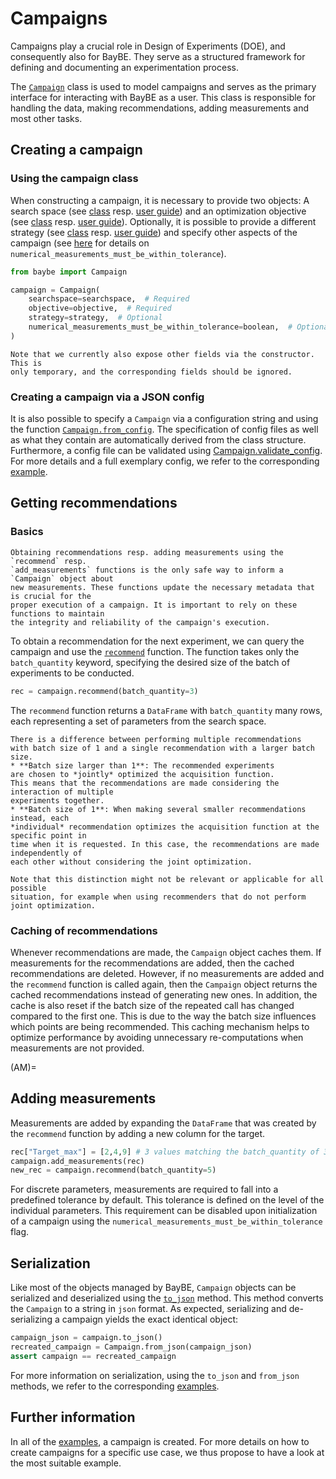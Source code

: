 # Campaigns

Campaigns play a crucial role in Design of Experiments (DOE), and consequently also for BayBE.
They serve as a structured framework for defining and documenting an experimentation
process.

The [`Campaign`](baybe.campaign.Campaign) class is used to model campaigns and 
serves as the primary interface for interacting with BayBE as a user. This class is
responsible for handling the data, making recommendations, adding measurements and
most other tasks.

## Creating a campaign

### Using the campaign class

When constructing a campaign, it is necessary to provide two objects:
A search space (see [class](baybe.searchspace.core.SearchSpace) resp. [user guide](./searchspace))
and an optimization objective (see [class](baybe.objective.Objective) resp. [user guide](./objective)).
Optionally, it is possible to provide a different strategy
(see [class](baybe.strategies.base.Strategy) resp. [user guide](./strategy)) and specify
other aspects of the campaign (see [here](#AM) for details on
`numerical_measurements_must_be_within_tolerance`).


~~~python
from baybe import Campaign

campaign = Campaign(
    searchspace=searchspace,  # Required
    objective=objective,  # Required
    strategy=strategy,  # Optional
    numerical_measurements_must_be_within_tolerance=boolean,  # Optional
)
~~~

```{attention}
Note that we currently also expose other fields via the constructor. This is
only temporary, and the corresponding fields should be ignored.
```

### Creating a campaign via a JSON config

It is also possible to specify a `Campaign` via a configuration string and using the
function [`Campaign.from_config`](baybe.campaign.Campaign.from_config).
The specification of config files as well as what they contain are automatically
derived from the class structure.
Furthermore, a config file can be validated using 
[Campaign.validate_config](baybe.campaign.Campaign.validate_config).
For more details and a full exemplary config, we refer to the corresponding
[example](./../../examples/Serialization/create_from_config).

## Getting recommendations

### Basics

```{attention}
Obtaining recommendations resp. adding measurements using the `recommend` resp.
`add_measurements` functions is the only safe way to inform a `Campaign` object about
new measurements. These functions update the necessary metadata that is crucial for the
proper execution of a campaign. It is important to rely on these functions to maintain
the integrity and reliability of the campaign's execution.
```

To obtain a recommendation for the next experiment, we can query the campaign and use
the [`recommend`](baybe.campaign.Campaign.recommend) function. The function takes only
the `batch_quantity` keyword, specifying the desired size of
the batch of experiments to be conducted.

~~~python
rec = campaign.recommend(batch_quantity=3)
~~~

The `recommend` function returns a `DataFrame` with `batch_quantity` many rows, each 
representing a set of parameters from the search space.

```{important}
There is a difference between performing multiple recommendations
with batch size of 1 and a single recommendation with a larger batch size.
* **Batch size larger than 1**: The recommended experiments
are chosen to *jointly* optimized the acquisition function.
This means that the recommendations are made considering the interaction of multiple
experiments together.
* **Batch size of 1**: When making several smaller recommendations instead, each
*individual* recommendation optimizes the acquisition function at the specific point in 
time when it is requested. In this case, the recommendations are made independently of
each other without considering the joint optimization.

Note that this distinction might not be relevant or applicable for all possible
situation, for example when using recommenders that do not perform joint optimization.
```

### Caching of recommendations

Whenever recommendations are made, the `Campaign` object caches them. If measurements
for the recommendations are added, then the cached recommendations are deleted. However,
if no measurements are added and the `recommend` function is called again, then the
`Campaign` object returns the cached recommendations instead of generating new
ones. In addition, the cache is also reset if the batch size of the repeated call has
changed compared to the first one. This is due to the way the batch size influences
which points are being recommended.
This caching mechanism helps to optimize performance by avoiding unnecessary
re-computations when measurements are not provided.

(AM)=
## Adding measurements

Measurements are added by expanding the  `DataFrame` that was created by the `recommend`
function by adding a new column for the target. 

~~~python
rec["Target_max"] = [2,4,9] # 3 values matching the batch_quantity of 3
campaign.add_measurements(rec)
new_rec = campaign.recommend(batch_quantity=5)
~~~

For discrete parameters, measurements are required to fall into a
predefined tolerance by default.
This tolerance is defined on the level of the individual parameters.
This requirement can be disabled upon initialization of a campaign using the
`numerical_measurements_must_be_within_tolerance` flag.

## Serialization

Like most of the objects managed by BayBE, `Campaign` objects can be serialized and
deserialized using the [`to_json`](baybe.utils.serialization.SerialMixin.to_json)
method. This method converts the `Campaign` to a string in `json` format. As expected,
serializing and de-serializing a campaign yields the exact identical object:
~~~python
campaign_json = campaign.to_json()
recreated_campaign = Campaign.from_json(campaign_json)
assert campaign == recreated_campaign
~~~
For more information on serialization, using the `to_json` and `from_json` methods, we
refer to the corresponding [examples](./../../examples/Serialization/Serialization).

## Further information

In all of the [examples](./../../examples/examples), a campaign is created. For more
details on how to create campaigns for a specific use case, we thus propose to have
a look at the most suitable example.